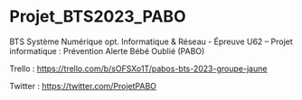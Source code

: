 # Projet_BTS2023_PABO
BTS Système Numérique opt. Informatique &amp; Réseau - Épreuve U62 – Projet informatique : Prévention Alerte Bébé Oublié (PABO)


Trello : https://trello.com/b/sOFSXo1T/pabos-bts-2023-groupe-jaune

Twitter : https://twitter.com/ProjetPABO
